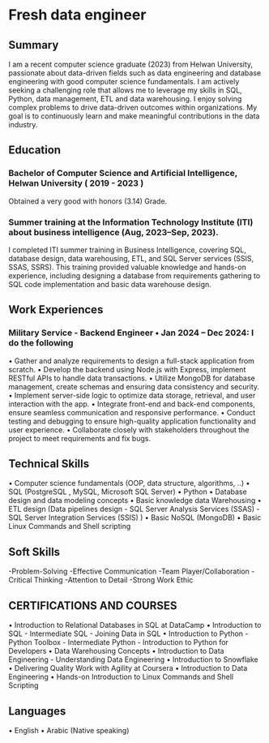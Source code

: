 # Fresh data engineer
## Summary
I am a recent computer science graduate (2023) from Helwan University, passionate about data-driven fields such as data engineering and database engineering with good computer science fundamentals. I am actively seeking a challenging role that allows me to leverage my skills in SQL, Python, data management, ETL and data warehousing. I enjoy solving complex problems to drive data-driven outcomes within organizations. My goal is to continuously learn and make meaningful contributions in the data industry.

## Education
### Bachelor of Computer Science and Artificial Intelligence, Helwan University ( 2019 - 2023 )
Obtained a very good with honors (3.14) Grade.

### Summer training at the Information Technology Institute (ITI) about business intelligence (Aug, 2023–Sep, 2023). 
I completed ITI summer training in Business Intelligence, covering SQL, database design, data warehousing, ETL, and SQL Server services (SSIS, SSAS, SSRS). This training provided valuable knowledge and hands-on experience, including designing a database from requirements gathering to SQL code implementation and basic data warehouse design. 

## Work Experiences
### Military Service - Backend Engineer • Jan  2024 – Dec  2024: I do the following 
•	Gather and analyze requirements to design a full-stack application from scratch.
•	Develop the backend using Node.js with Express, implement RESTful APIs to handle data transactions.
•	Utilize MongoDB for database management, create schemas and ensuring data consistency and security.
•	Implement server-side logic to optimize data storage, retrieval, and user interaction with the app.
•	Integrate front-end and back-end components, ensure seamless communication and responsive performance.
•	Conduct testing and debugging to ensure high-quality application functionality and user experience.
•	Collaborate closely with stakeholders throughout the project to meet requirements and fix bugs. 

## Technical Skills
•	Computer science fundamentals (OOP, data structure, algorithms, ..) 
•	SQL (PostgreSQL , MySQL, Microsoft SQL Server) 
•	Python 
•	Database design and data modeling concepts
•	Basic knowledge data Warehousing
•	ETL design (Data pipelines design - SQL Server Analysis Services (SSAS) - SQL Server Integration Services (SSIS) )
•	Basic NoSQL (MongoDB)
•	Basic Linux Commands and Shell scripting 

## Soft Skills
-Problem-Solving
-Effective Communication
-Team Player/Collaboration
-Critical Thinking
-Attention to Detail
-Strong Work Ethic

## CERTIFICATIONS AND COURSES 
•	Introduction to Relational Databases in SQL						at DataCamp
•	Introduction to SQL - Intermediate SQL - Joining Data in SQL
•	Introduction to Python - Python Toolbox - Intermediate Python - Introduction to Python for Developers
•	Data Warehousing Concepts
•	Introduction to Data Engineering - Understanding Data Engineering
•	Introduction to Snowflake
•	Delivering Quality Work with Agility						at Coursera
•	Introduction to Data Engineering 
•	Hands-on Introduction to Linux Commands and Shell Scripting

## Languages
•	English
•	Arabic (Native speaking)

